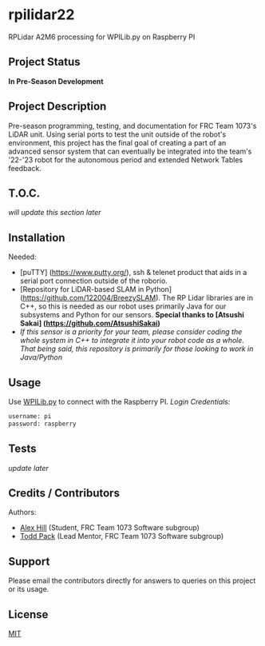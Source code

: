 # rpilidar22
RPLidar A2M6 processing for WPILib.py on Raspberry PI
## Project Status
**In Pre-Season Development**
## Project Description
Pre-season programming, testing, and documentation for FRC Team 1073's LiDAR unit. Using serial ports to test the unit outside of the robot's environment, this project has the final goal of creating a part of an advanced sensor system that can eventually be integrated into the team's '22-'23 robot for the autonomous period and extended Network Tables feedback. 
## T.O.C.
*will update this section later*
## Installation
Needed:
- [puTTY] (https://www.putty.org/), ssh & telenet product that aids in a serial port connection outside of the roborio.  
- [Repository for LiDAR-based SLAM in Python] (https://github.com/122004/BreezySLAM). The RP Lidar libraries are in C++, so this is needed as our robot uses primarily Java for our subsystems and Python for our sensors. **Special thanks to [Atsushi Sakai] (https://github.com/AtsushiSakai)**
- *If this sensor is a priority for your team, please consider coding the whole system in C++ to integrate it into your robot code as a whole. That being said, this repository is primarily for those looking to work in Java/Python*
## Usage
Use [WPILib.py](http://wpilibpi.local/) to connect with the Raspberry PI. 
*Login Credentials:*
```bash
username: pi
password: raspberry
```
## Tests 
*update later*
## Credits / Contributors
Authors:
- [Alex Hill](https://github.com/122004) (Student, FRC Team 1073 Software subgroup)
- [Todd Pack](https://github.com/roboticsgeek) (Lead Mentor, FRC Team 1073 Software subgroup)
## Support
Please email the contributors directly for answers to queries on this project or its usage. 
## License
[MIT](https://choosealicense.com/licenses/mit/)
